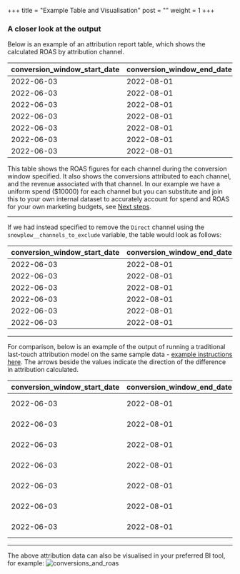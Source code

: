 +++
title = "Example Table and Visualisation"
post = ""
weight = 1
+++

### A closer look at the output

Below is an example of an attribution report table, which shows the calculated ROAS by attribution channel.

| conversion_window_start_date | conversion_window_end_date | channel           | conversions | revenue | spend  | roas |
| ------------------------- | ----------------------- | ----------------- | ----------- | ------- | ------ | ---- |
| 2022-06-03                | 2022-08-01              | Direct            | 699.8       | 137050.5| 10000.0| 13.7 |
| 2022-06-03                | 2022-08-01              | Organic_Search    | 269.5       | 23292.3 | 10000.0| 2.33 |
| 2022-06-03                | 2022-08-01              | Paid_Search_Other | 50.4        | 4875.5  | 10000.0| 0.49 |
| 2022-06-03                | 2022-08-01              | Display_Other     | 21.3        | 2069.0  | 10000.0| 0.21 |
| 2022-06-03                | 2022-08-01              | Referral          | 12.4        | 653.3   | 10000.0| 0.07 |
| 2022-06-03                | 2022-08-01              | Unmatched_Channel | 4.08        | 544.6   | 10000.0| 0.05 |
| 2022-06-03                | 2022-08-01              | Video             | 1.5         | 29.5    | 10000.0| 0.003|

This table shows the ROAS figures for each channel during the conversion window specified. It also shows the conversions attributed to each channel, and the revenue associated with that channel. In our example we have a uniform spend ($10000) for each channel but you can substitute and join this to your own internal dataset to accurately account for spend and ROAS for your own marketing budgets, see [Next steps](/accelerators/fractribution/next_steps/next_steps_1/).

***

If we had instead specified to remove the `Direct` channel using the `snowplow__channels_to_exclude` variable, the table would look as follows:

| conversion_window_start_date | conversion_window_end_date | channel           | conversions | revenue | spend  | roas |
| ------------------------- | ----------------------- | ----------------- | ----------- | ------- | ------ | ---- |
| 2022-06-03                | 2022-08-01              | Organic_Search    | 305.2       | 26517.5 | 10000.0| 2.65 |
| 2022-06-03                | 2022-08-01              | Paid_Search_Other | 55.4        | 6250.6  | 10000.0| 0.63 |
| 2022-06-03                | 2022-08-01              | Display_Other     | 22.8        | 2254.1  | 10000.0| 0.23 |
| 2022-06-03                | 2022-08-01              | Referral          | 19.7        | 951.1   | 10000.0| 0.10 |
| 2022-06-03                | 2022-08-01              | Unmatched_Channel | 4.17        | 552.0   | 10000.0| 0.06 |
| 2022-06-03                | 2022-08-01              | Video             | 1.7         | 29.1    | 10000.0| 0.003|

***

For comparison, below is an example of the output of running a traditional last-touch attribution model on the same sample data - [example instructions here](https://docs.snowplow.io/docs/tutorials/tutorial-first-and-last-touch-attribution/). The arrows beside the values indicate the direction of the difference in attribution calculated.

| conversion_window_start_date | conversion_window_end_date | channel           | conversions | revenue    | spend  | roas    |
| ------------------------- | ----------------------- | ----------------- | ----------- | ---------- | ------ | ------- |
| 2022-06-03                | 2022-08-01              | Direct            | (↓)  687     | (↓)  121247.1| 10000.0| (↓)  12.1 |
| 2022-06-03                | 2022-08-01              | Organic_Search    | (↑)  289     | (↑)  26409.3 | 10000.0| (↑)  2.64 |
| 2022-06-03                | 2022-08-01              | Paid_Search_Other | (↓)  44      | (↓)  3743.0  | 10000.0| (↓)  0.37 |
| 2022-06-03                | 2022-08-01              | Display_Other     | (↓)  18      | (↓)  1727.1  | 10000.0| (↓)  0.17 |
| 2022-06-03                | 2022-08-01              | Referral          | (↑)  14      | (↑)  788.8   | 10000.0| (↑)  0.08 |
| 2022-06-03                | 2022-08-01              | Unmatched_Channel | (↓)  4       | (↓)  517.7   | 10000.0| ()  0.05 |
| 2022-06-03                | 2022-08-01              | Video             | (↓)  1       | (↓)  8.49    | 10000.0| (↓)  0.001|

***
The above attribution data can also be visualised in your preferred BI tool, for example:
![conversions_and_roas](../images/conversions_roas_browser.png)
